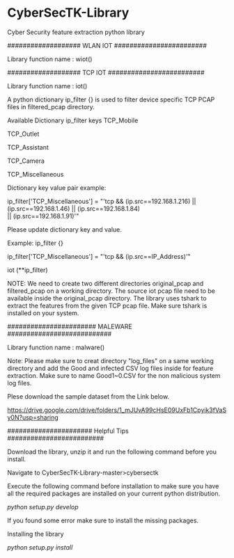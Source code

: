 # CyberSecTK-Library
 Cyber Security feature extraction python library 
 
 ################### WLAN IOT ########################

 Library function name : wiot()
 
 ################### TCP IOT #########################

Library function name : iot()

A python dictionary ip_filter {} is used to filter device specific TCP PCAP files in filtered_pcap directory.

Available Dictionary ip_filter keys
TCP_Mobile

TCP_Outlet

TCP_Assistant

TCP_Camera

TCP_Miscellaneous

Dictionary key value pair example:

ip_filter['TCP_Miscellaneous'] = "'tcp && (ip.src==192.168.1.216) || (ip.src==192.168.1.46) || (ip.src==192.168.1.84) \
                     || (ip.src==192.168.1.91)'"

Please update dictionary key and value. 

Example: ip_filter {} 

ip_filter['TCP_Miscellaneous'] = "'tcp && (ip.src==IP_Address)'"
         
iot (**ip_filter)

NOTE: We need to create two different directories original_pcap and filtered_pcap on a working directory. The source iot pcap file need to be available inside the original_pcap directory. 
The library uses tshark to extract the features from the given TCP pcap file. Make sure tshark is installed on your system.  

####################### MALEWARE ###########################

Library function name : malware()

Note: Please make sure to creat directory "log_files" on a same working directory and add the Good and infected CSV log files inside for feature extraction. Make sure to name Good1~0.CSV for the non malicious system log files. 

Plese download the sample dataset from the Link below. 

https://drive.google.com/drive/folders/1_mJUvA99cHsE09UxFb1Cpyik3fVaSy0N?usp=sharing

###################### Helpful Tips #########################

Download the library, unzip it and run the following command before you install. 


Navigate to CyberSecTK-Library-master>cybersectk

Execute the following command before installation to make sure you have all the required packages are installed on your current python distribution.

 <i> python setup.py develop </i>
 
 If you found some error make sure to install the missing packages. 
 
 Installing the library

 <i> python setup.py install </i>



